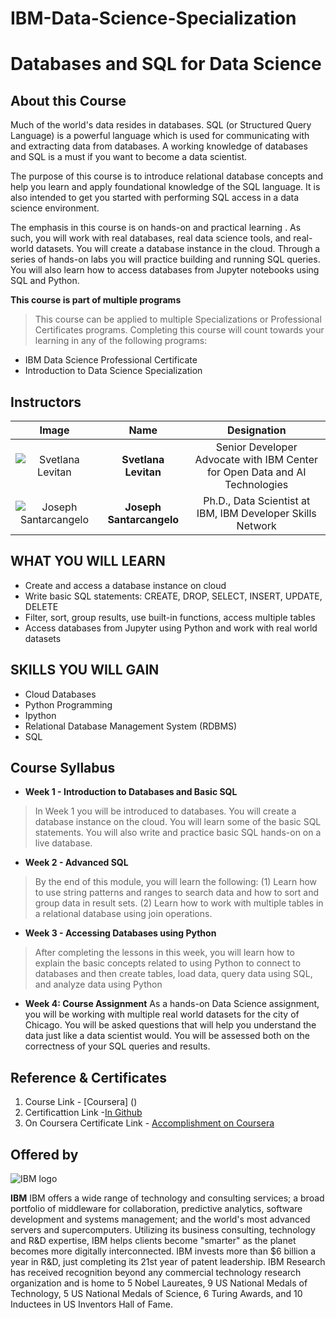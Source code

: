 # IBM-Data-Science-Specialization

# Databases and SQL for Data Science
## About this Course
Much of the world's data resides in databases. SQL (or Structured Query Language) is a powerful language which is used for communicating with and extracting data from databases. A working knowledge of databases and SQL is a must if you want to become a data scientist.

The purpose of this course is to introduce relational database concepts and help you learn and apply foundational knowledge of the SQL language. It is also intended to get you started with performing SQL access in a data science environment.  

The emphasis in this course is on hands-on and practical learning . As such, you will work with real databases, real data science tools, and real-world datasets. You will create a database instance in the cloud. Through a series of hands-on labs you will practice building and running SQL queries. You will also learn how to access databases from Jupyter notebooks using SQL and Python.

**This course is part of multiple programs**
> This course can be applied to multiple Specializations or Professional Certificates programs. Completing this course will count towards your learning in any of the following programs:
* IBM Data Science Professional Certificate
* Introduction to Data Science Specialization

## Instructors
| **Image**        | **Name**           | **Designation**  |
| :-------------: |:-------------:|:-----:|
| ![Svetlana Levitan](https://github.com/Ashleshk/IBM-Data-Science-Specialization-Coursera/blob/master/resources/Svetlana.jpg)    | **Svetlana Levitan**     |  Senior Developer Advocate with IBM Center for Open Data and AI Technologies |
| ![Joseph Santarcangelo](https://github.com/Ashleshk/IBM-Data-Science-Specialization-Coursera/blob/master/resources/joseph.jpg)    | **Joseph Santarcangelo**     |  Ph.D., Data Scientist at IBM, IBM Developer Skills Network |
 

## WHAT YOU WILL LEARN
* Create and access a database instance on cloud
* Write basic SQL statements: CREATE, DROP, SELECT, INSERT, UPDATE, DELETE
* Filter, sort, group results, use built-in functions, access multiple tables
* Access databases from Jupyter using Python and work with real world datasets

## SKILLS YOU WILL GAIN
* Cloud Databases
* Python Programming
* Ipython
* Relational Database Management System (RDBMS)
* SQL

## Course Syllabus
* **Week 1 - Introduction to Databases and Basic SQL**
> In Week 1 you will be introduced to databases. You will create a database instance on the cloud. You will learn some of the basic SQL statements. You will also write and practice basic SQL hands-on on a live database.

* **Week 2 - Advanced SQL**
> By the end of this module, you will learn the following: (1) Learn how to use string patterns and ranges to search data and how to sort and group data in result sets. (2) Learn how to work with multiple tables in a relational database using join operations.

* **Week 3 - Accessing Databases using Python** 
> After completing the lessons in this week, you will learn how to explain the basic concepts related to using Python to connect to databases and then create tables, load data, query data using SQL, and analyze data using Python

* **Week 4: Course Assignment**
As a hands-on Data Science assignment, you will be working with multiple real world datasets for the city of Chicago. You will be asked questions that will help you understand the data just like a data scientist would. You will be assessed both on the correctness of your SQL queries and results.

 
## Reference & Certificates
1. Course Link - [Coursera] ()
2. Certificattion Link -[In Github]( f)
3. On Coursera Certificate Link - [Accomplishment on Coursera]( )

## Offered by
![IBM logo](https://github.com/Ashleshk/IBM-Data-Science-Specialization-Coursera/blob/master/IBM-Logo-Blk---Square.png)

**IBM**
IBM offers a wide range of technology and consulting services; a broad portfolio of middleware for collaboration, predictive analytics, software development and systems management; and the world's most advanced servers and supercomputers. Utilizing its business consulting, technology and R&D expertise, IBM helps clients become "smarter" as the planet becomes more digitally interconnected. IBM invests more than $6 billion a year in R&D, just completing its 21st year of patent leadership. IBM Research has received recognition beyond any commercial technology research organization and is home to 5 Nobel Laureates, 9 US National Medals of Technology, 5 US National Medals of Science, 6 Turing Awards, and 10 Inductees in US Inventors Hall of Fame.